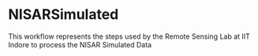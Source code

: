 # NISARSimulated
This workflow represents the steps used by the Remote Sensing Lab at IIT Indore to process the NISAR Simulated Data 
